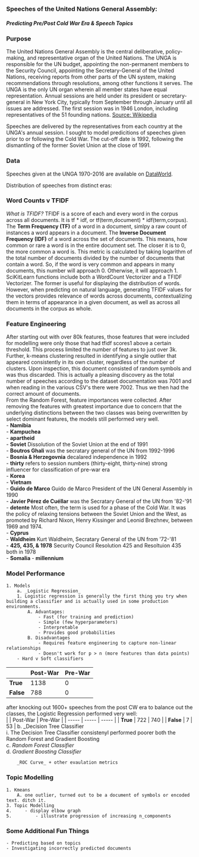 ### Speeches of the United Nations General Assembly:
##### Predicting Pre/Post Cold War Era & Speech Topics

### Purpose
The United Nations General Assembly is the central deliberative, policy-making, and representative organ of the United Nations. The UNGA is responsible for the UN budget, appointing the non-permanent members to the Security Council, appointing the Secretary-General of the United Nations, receiving reports from other parts of the UN system,  making recommendations through resolutions, among other functions it serves. The UNGA is the only UN organ wherein all member states have equal representation. Annual sessions are held under its president or secretary-general in New York City, typically from September through January until all issues are addressed. The first session was in 1946 London, including representatives of the 51 founding nations. [Source: Wikipedia](https://en.wikipedia.org/wiki/United_Nations_General_Assembly)

Speeches are delivered by the representatives from each country at the UNGA's annual session. I sought to model predicitions of speeches given prior to or following the Cold War. The cut-off date is 1992, following the dismantling of the former Soviet Union at the close of 1991.

### Data
Speeches given at the UNGA 1970-2016 are available on [DataWorld](https://data.world/ian/united-nations-general-debate-corpus/).

Distribution of speeches from distinct eras: 

### Word Counts v TFIDF
_What is TFIDF?_
TFIDF is a score of each and every word in the corpus across all documents. It is tf * idf, or tf(term,document) * idf(term,corpus). The **Term Frequency (TF)** of a word in a document, simlpy a raw count of instances a word appears in a document. The **Inverse Document Frequency (IDF)** of a word across the set of documents. This means, how common or rare a word is in the entire document set. The closer it is to 0, the more common a word is. This metric is calculated by taking logarithm of the total number of documents divided by the number of documents that contain a word. So, if the word is very common and appears in many documents, this number will approach 0. Otherwise, it will approach 1.  
SciKitLearn functions include both a WordCount Vectorizer and a TFIDF Vectorizer. The former is useful for displaying the distribution of words. However, when predicting on natural language, generating TFIDF values for the vectors provides relevance of words across documents, contextualizing them in terms of appearance in a given document, as well as across all documents in the corpus as whole. 

### Feature Engineering
After starting out with over 80k features, those features that were included for modelling were only those that had tfidf scores1 above a certain threshold. This process limited the number of features to just over 3k.  
Further, k-means clustering resulted in identifying a single outlier that appeared consistently in its own cluster, regardless of the number of clusters. Upon inspection, this document consisted of random symbols and was thus discarded. This is actually a pleasing discovery as the total number of speeches according to the dataset documentation was 7001 and when reading in the various CSV's there were 7002. Thus we then had the correct amount of documents.  
From the Random Forest, feature importances were collected. After removing the features with greatest importance due to concern that the underlying distinctions between the two classes was being overwritten by select dominant features, the models still performed very well.  
    - **Namibia**  
    - **Kampuchea**  
    - **apartheid**   
    - **Soviet** Dissolution of the Soviet Union at the end of 1991  
    - **Boutros Ghali** was the secratary general of the UN from 1992-1996  
    - **Bosnia & Herzegovnia** decalared independence in 1992  
    - **thirty** refers to session numbers (thirty-eight, thirty-nine) strong influencer for classification of pre-war era  
    - **Korea**  
    - **Vietnam**  
    - **Guido de Marco** Guido de Marco President of the UN General Assembly in 1990  
    - **Javier Pérez de Cuéllar** was the Secratary General of the UN from '82-'91  
    - **detente** Most often, the term is used for a phase of the Cold War. It was the policy of relaxing tensions between the Soviet Union and the West, as promoted by Richard Nixon, Henry Kissinger and Leonid Brezhnev, between 1969 and 1974.  
    - **Cyprus**  
    - **Waldheim** Kurt Waldheim, Secratary General of the UN from '72-'81  
    - **425, 435, & 1978** Security Council Resolution 425 and Resoltuion 435 both in 1978  
    - **Somalia**
    - **millennium**

### Model Performance
    1. Models  
        a. _Logistic Regression_  
        1. Logistic regression is generally the first thing you try when building a classifier and is actually used in some production environments.  
            A. Advantages:  
                - Fast (for training and prediction)  
                - Simple (few hyperparameters)  
                - Interpretable  
                - Provides good probabilities  
            B. Disadvantages  
                - Requires feature engineering to capture non-linear relationships  
                - Doesn't work for p > n (more features than data points)  
        - Hard v Soft classifiers  

|  | Post-War | Pre-War |
| ----- | ----- | ----- |
| **True** | 1138 | 0 | 
| **False** | 788 | 0 | 

after knocking out 1600+ speeches from the post CW era to balance out the classes, the Logistic Regression performed very well:  
|  | Post-War | Pre-War |
| ----- | ----- | ----- |
| **True** | 722 | 740 | 
| **False** | 7 | 53 | 
        b. _Decision Tree Classifier  
            i. The Decision Tree Classifier consistenyl performed poorer both the Random Forest and Gradient Boosting  
        c. _Random Forest Classifier_  
        d. _Gradient Boosting Classifier_  

        _ROC Curve_ + other evaulation metrics  
        
### Topic Modelling
    1. Kmeans  
        A. one outlier, turned out to be a document of symbols or encoded text. ditch it.  
    3. Topic Modelling  
    4.     - display elbow graph 
    5.         - illustrate progression of increasing n_components   
  
### Some Additional Fun Things
    - Predicting based on topics
    - Investigating incorrectly predicted documents  
